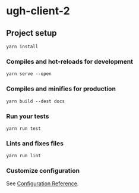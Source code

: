 # ugh-client-2

## Project setup
```
yarn install
```

### Compiles and hot-reloads for development
```
yarn serve --open
```

### Compiles and minifies for production
```
yarn build --dest docs
```

### Run your tests
```
yarn run test
```

### Lints and fixes files
```
yarn run lint
```

### Customize configuration
See [Configuration Reference](https://cli.vuejs.org/config/).
